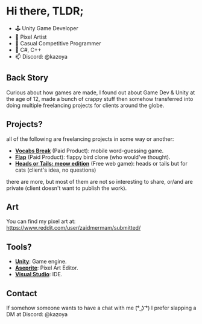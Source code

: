 # Hi there, TLDR;
- 🕹️ Unity Game Developer
- 🎨 Pixel Artist
- 🌱 Casual Competitive Programmer
- 💞️ C#, C++
- 📫 Discord: @kazoya

## Back Story
Curious about how games are made, I found out about Game Dev & Unity at the age of 12, made a bunch of crappy stuff then somehow transferred into doing multiple freelancing projects for clients around the globe.

## Projects?
all of the following are freelancing projects in some way or another:
- **[Vocabs Break](https://picalica.com/go/2629)** (Paid Product): mobile word-guessing game.
- **[Flap](https://picalica.com/go/2349)** (Paid Product): flappy bird clone (who would've thought).
- **[Heads or Tails: meow edition]()** (Free web game): heads or tails but for cats (client's idea, no questions)
  
there are more, but most of them are not so interesting to share, or/and are private (client doesn't want to publish the work).

## Art
You can find my pixel art at: https://www.reddit.com/user/zaidmermam/submitted/

## Tools?
- **[Unity](https://unity.com/)**: Game engine.
- **[Aseprite](https://www.aseprite.org/)**: Pixel Art Editor.
- **[Visual Studio](https://visualstudio.microsoft.com/)**: IDE.


## Contact
If somehow someone wants to have a chat with me (͡° ͜ʖ ͡°) I prefer slapping a DM at Discord: @kazoya
<!---
zaidmermam/zaidmermam is a ✨ special ✨ repository because its `README.md` (this file) appears on your GitHub profile.
You can click the Preview link to take a look at your changes.
--->
